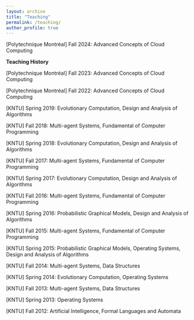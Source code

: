 ```yaml
---
layout: archive
title: "Teaching"
permalink: /teaching/
author_profile: true
---
```


[Polytechnique Montréal] Fall 2024: Advanced Concepts of Cloud Computing

**Teaching History**

[Polytechnique Montréal] Fall 2023: Advanced Concepts of Cloud Computing

[Polytechnique Montréal] Fall 2022: Advanced Concepts of Cloud Computing

[KNTU] Spring 2019: Evolutionary Computation, Design and Analysis of Algorithms

[KNTU] Fall 2018: Multi-agent Systems, Fundamental of Computer Programming

[KNTU] Spring 2018: Evolutionary Computation, Design and Analysis of Algorithms

[KNTU] Fall 2017: Multi-agent Systems, Fundamental of Computer Programming

[KNTU] Spring 2017: Evolutionary Computation, Design and Analysis of Algorithms

[KNTU] Fall 2016: Multi-agent Systems, Fundamental of Computer Programming

[KNTU] Spring 2016: Probabilistic Graphical Models, Design and Analysis of Algorithms

[KNTU] Fall 2015: Multi-agent Systems, Fundamental of Computer Programming

[KNTU] Spring 2015: Probabilistic Graphical Models, Operating Systems, Design and Analysis of Algorithms

[KNTU] Fall 2014: Multi-agent Systems, Data Structures

[KNTU] Spring 2014: Evolutionary Computation, Operating Systems

[KNTU] Fall 2013: Multi-agent Systems, Data Structures

[KNTU] Spring 2013: Operating Systems

[KNTU] Fall 2012: Artificial Intelligence, Formal Languages and Automata
